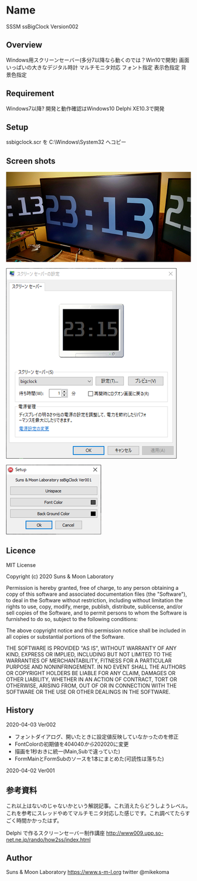 # Name

SSSM ssBigClock Version002

## Overview

Windows用スクリーンセーバー(多分7以降なら動くのでは？Win10で開発)
画面いっぱいの大きなデジタル時計
マルチモニタ対応
フォント指定
表示色指定
背景色指定

## Requirement

Windows7以降?
開発と動作確認はWindows10
Delphi XE10.3で開発

## Setup

ssbigclock.scr を C:\Windows\System32 へコピー

## Screen shots
![Desktop](https://raw.githubusercontent.com/mikekoma/ssBigClock/master/readme/desktop.png)

![Settings](https://raw.githubusercontent.com/mikekoma/ssBigClock/master/readme/setting.png)

![Dialog](https://raw.githubusercontent.com/mikekoma/ssBigClock/master/readme/setup.png)


## Licence

MIT License

Copyright (c) 2020 Suns & Moon Laboratory

Permission is hereby granted, free of charge, to any person obtaining a copy
of this software and associated documentation files (the "Software"), to deal
in the Software without restriction, including without limitation the rights
to use, copy, modify, merge, publish, distribute, sublicense, and/or sell
copies of the Software, and to permit persons to whom the Software is
furnished to do so, subject to the following conditions:

The above copyright notice and this permission notice shall be included in all
copies or substantial portions of the Software.

THE SOFTWARE IS PROVIDED "AS IS", WITHOUT WARRANTY OF ANY KIND, EXPRESS OR
IMPLIED, INCLUDING BUT NOT LIMITED TO THE WARRANTIES OF MERCHANTABILITY,
FITNESS FOR A PARTICULAR PURPOSE AND NONINFRINGEMENT. IN NO EVENT SHALL THE
AUTHORS OR COPYRIGHT HOLDERS BE LIABLE FOR ANY CLAIM, DAMAGES OR OTHER
LIABILITY, WHETHER IN AN ACTION OF CONTRACT, TORT OR OTHERWISE, ARISING FROM,
OUT OF OR IN CONNECTION WITH THE SOFTWARE OR THE USE OR OTHER DEALINGS IN THE
SOFTWARE.

## History

2020-04-03 Ver002
 - フォントダイアログ、開いたときに設定値反映していなかったのを修正
 - FontColorの初期値を$404040から$202020に変更
 - 描画を1秒おきに統一(Main,Subで違っていた)
 - FormMainとFormSubのソースを1本にまとめた(可読性は落ちた)


2020-04-02 Ver001

## 参考資料
これ以上はないのじゃないかという解説記事。これ消えたらどうしようレベル。
これを参考にスレッドやめてマルチモニタ対応した感じです。これ調べてたらすごく時間かかったはず。

Delphi で作るスクリーンセーバー制作講座
http://www009.upp.so-net.ne.jp/rando/how2ss/index.html

## Author

Suns & Moon Laboratory
https://www.s-m-l.org
twitter @mikekoma
